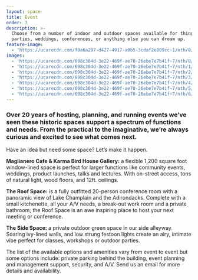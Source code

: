```yaml
---
layout: space
title: Event
order: 3
description: >-
  Choose from a number of indoor and outdoor spaces available for things like
  parties, weddings, conferences, or anything else you can dream up. 
feature-image:
  - 'https://ucarecdn.com/f8a6a297-d427-4917-a0b5-3cdaf2e809cc~1/nth/0/'
images:
  - 'https://ucarecdn.com/698c304d-3e22-469f-ae70-26ebe7e7b41f~7/nth/0/'
  - 'https://ucarecdn.com/698c304d-3e22-469f-ae70-26ebe7e7b41f~7/nth/1/'
  - 'https://ucarecdn.com/698c304d-3e22-469f-ae70-26ebe7e7b41f~7/nth/2/'
  - 'https://ucarecdn.com/698c304d-3e22-469f-ae70-26ebe7e7b41f~7/nth/3/'
  - 'https://ucarecdn.com/698c304d-3e22-469f-ae70-26ebe7e7b41f~7/nth/4/'
  - 'https://ucarecdn.com/698c304d-3e22-469f-ae70-26ebe7e7b41f~7/nth/5/'
  - 'https://ucarecdn.com/698c304d-3e22-469f-ae70-26ebe7e7b41f~7/nth/6/'
---
```

### Over 20 years of hosting, planning, and running events we’ve seen these historic spaces support a spectrum of functions and needs. From the practical to the imaginative, we’re always curious and excited to see what comes next.

Have an idea but need some space? Let’s make it happen.

**Maglianero Cafe & Karma Bird House Gallery:** a flexible 1,200 square foot window-lined space is perfect for larger functions like community events, weddings, product launches, talks and lectures. With on-street access, tons of natural light, wood floors, and 12ft. ceilings.

**The Roof Space:** is a fully outfitted 20-person conference room with a panoramic view of Lake Champlain and the Adirondacks. Complete with a small kitchenette, all your A/V needs, a break-out work room and a private bathroom; the Roof Space is an awe inspiring place to host your next meeting or conference.

**The Side Space:** a private outdoor green space in our side alleyway. Soaring ivy-lined walls, and low strung festoon lights create an airy, intimate vibe perfect for classes, workshops or outdoor parties.

The list of the available options and amenities vary from event to event but some options include: private parking behind the building, event planning and management support, security, and A/V. Send us an email for more details and availability.
